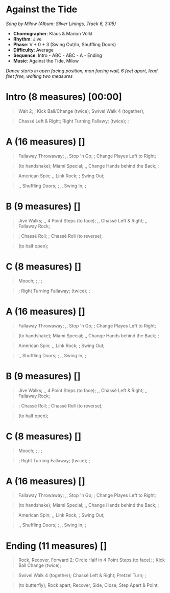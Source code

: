 # Against the Tide
*Song by Milow (Album: Silver Linings, Track 6, 3:05)*
 
* **Choreographer**: Klaus & Marion Völkl
* **Rhythm**: Jive
* **Phase**: V + 0 + 3 (Swing Out/In, Shuffling Doors)
* **Difficulty**: Average
* **Sequence**: Intro - ABC - ABC - A - Ending
* **Music**: Against the Tide, Milow
 
*Dance starts in open facing position, man facing wall, 6 feet apart, lead feet free, waiting two measures*
 
# Intro (8 measures) [00:00]

> Wait 2; ; Kick Ball/Change (twice); Swivel Walk 4 (together); 

> Chassé Left & Right; Right Turning Fallawy; (twice); ;

# A (16 measures) []

> Fallaway Throwaway; ,, Stop 'n Go; ; Change Playes Left to Right;

> (to handshake); Miami Special; ,, Change Hands behind the Back; ;

> American Spin; ,, Link Rock; ; Swing Out;

> ,, Shuffling Doors; ; ,, Swing In; ;

# B (9 measures) []

> Jive Walks; ,, 4 Point Steps (to face); ,, Chassé Left & Right; ,, Fallaway Rock;

> ; Chassé Roll; ; Chassé Roll (to reverse); 

> (to half open); 

# C (8 measures) []

> Mooch; ; ; ;

> ; Right Turning Fallaway; (twice); ; 

# A (16 measures) []

> Fallaway Throwaway; ,, Stop 'n Go; ; Change Playes Left to Right;

> (to handshake); Miami Special; ,, Change Hands behind the Back; ;

> American Spin; ,, Link Rock; ; Swing Out;

> ,, Shuffling Doors; ; ,, Swing In; ;

# B (9 measures) []

> Jive Walks; ,, 4 Point Steps (to face); ,, Chassé Left & Right; ,, Fallaway Rock;

> ; Chassé Roll; ; Chassé Roll (to reverse); 

> (to half open); 

# C (8 measures) []

> Mooch; ; ; ;

> ; Right Turning Fallaway; (twice); ; 

# A (16 measures) []

> Fallaway Throwaway; ,, Stop 'n Go; ; Change Playes Left to Right;

> (to handshake); Miami Special; ,, Change Hands behind the Back; ;

> American Spin; ,, Link Rock; ; Swing Out;

> ,, Shuffling Doors; ; ,, Swing In; ;

# Ending (11 measures) []

> Rock, Recover, Forward 2; Circle Half in 4 Point Steps (to face); ; Kick Ball Change (twice);

> Swivel Walk 4 (together); Chassé Left & Right; Pretzel Turn; ; 

> (to butterfly); Rock apart, Recover, Side, Close; Step Apart & Point;
